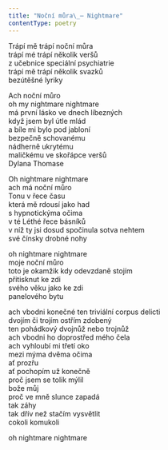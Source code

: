 ```yaml
---
title: "Noční můra\_— Nightmare"
contentType: poetry
---
```


<section>

Trápí mě trápí noční můra  
trápí mé trápí několik veršů  
z učebnice speciální psychiatrie  
trápí mě trápí několik svazků  
bezútěšné lyriky

Ach noční můro  
oh my nightmare nightmare  
má první lásko ve dnech líbezných  
když jsem byl útle mlád  
a bíle mi bylo pod jabloní  
bezpečně schovanému  
nádherně ukrytému  
maličkému ve skořápce veršů  
Dylana Thomase

Oh nightmare nightmare  
ach má noční můro  
Tonu v řece času  
která mě rdousí jako had  
s hypnotickýma očima  
v té Léthé řece básníků  
v níž ty jsi dosud spočinula sotva nehtem  
své čínsky drobné nohy

oh nightmare nightmare  
moje noční můro  
toto je okamžik kdy odevzdaně stojím  
přitisknut ke zdi  
svého věku jako ke zdi  
panelového bytu

ach vbodni konečné ten triviální corpus delicti  
dvojím či trojím ostřím zdobený  
ten pohádkový dvojnůž nebo trojnůž  
ach vbodni ho doprostřed mého čela  
ach vyhloubí mi třetí oko  
mezi mýma dvěma očima  
ať prozřu  
ať pochopím už konečně  
proč jsem se tolik mýlil  
bože můj  
proč ve mně slunce zapadá  
tak záhy  
tak dřív než stačím vysvětlit  
cokoli komukoli

oh nightmare nightmare

</section>
